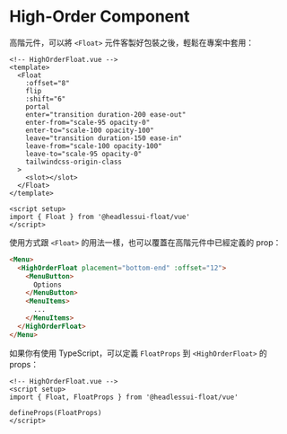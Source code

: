 # High-Order Component

高階元件，可以將 `<Float>` 元件客製好包裝之後，輕鬆在專案中套用：

```vue
<!-- HighOrderFloat.vue -->
<template>
  <Float
    :offset="8"
    flip
    :shift="6"
    portal
    enter="transition duration-200 ease-out"
    enter-from="scale-95 opacity-0"
    enter-to="scale-100 opacity-100"
    leave="transition duration-150 ease-in"
    leave-from="scale-100 opacity-100"
    leave-to="scale-95 opacity-0"
    tailwindcss-origin-class
  >
    <slot></slot>
  </Float>
</template>

<script setup>
import { Float } from '@headlessui-float/vue'
</script>
```

使用方式跟 `<Float>` 的用法一樣，也可以覆蓋在高階元件中已經定義的 prop：

```html
<Menu>
  <HighOrderFloat placement="bottom-end" :offset="12">
    <MenuButton>
      Options
    </MenuButton>
    <MenuItems>
      ...
    </MenuItems>
  </HighOrderFloat>
</Menu>
```

如果你有使用 TypeScript，可以定義 `FloatProps` 到 `<HighOrderFloat>` 的 props：

```vue
<!-- HighOrderFloat.vue -->
<script setup>
import { Float, FloatProps } from '@headlessui-float/vue'

defineProps(FloatProps)
</script>
```
